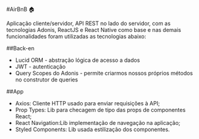 #AirBnB :house:

Aplicação cliente/servidor, API REST no lado do servidor, com as tecnologias Adonis, ReactJS e React Native como base e nas demais funcionalidades foram utilizadas as tecnologias abaixo:

##Back-en
* Lucid ORM - abstração lógica de acesso a dados
* JWT - autenticação
* Query Scopes do Adonis - permite criarmos nossos próprios métodos no construtor de queries

##App
* Axios: Cliente HTTP usado para enviar requisições à API;
* Prop Types: Lib para checagem de tipo das props de componentes React;
* React Navigation:Lib implementação de navegação na aplicação;
* Styled Components: Lib usada estilização dos componentes.
